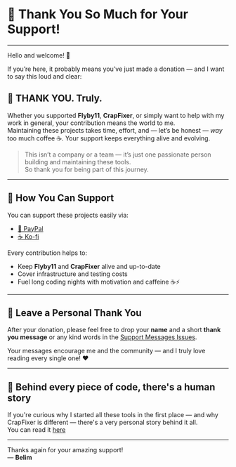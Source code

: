 # 🎉 Thank You So Much for Your Support!

---

Hello and welcome! 👋

If you’re here, it probably means you’ve just made a donation — and I want to say this loud and clear:

## 💛 THANK YOU. Truly.

Whether you supported **Flyby11**, **CrapFixer**, or simply want to help with my work in general, your contribution means the world to me.  
Maintaining these projects takes time, effort, and — let’s be honest — *way* too much coffee ☕. Your support keeps everything alive and evolving.

> This isn’t a company or a team — it’s just one passionate person building and maintaining these tools.  
> So thank you for being part of this journey.

---

## 🚀 How You Can Support

You can support these projects easily via:

- [💸 PayPal](https://www.paypal.com/donate/?hosted_button_id=M9DW4VNKH9ECQ)  
- [☕ Ko-fi](https://ko-fi.com/builtbybel)

Every contribution helps to:

- Keep **Flyby11** and **CrapFixer** alive and up-to-date  
- Cover infrastructure and testing costs  
- Fuel long coding nights with motivation and caffeine ☕⚡

---

## 🙏 Leave a Personal Thank You

After your donation, please feel free to drop your **name** and a short **thank you message** or any kind words in the [Support Messages Issues](https://github.com/yourusername/yourrepo/issues).  

Your messages encourage me and the community — and I truly love reading every single one! ❤️

---

## 🎵 Behind every piece of code, there's a human story

If you're curious why I started all these tools in the first place — and why CrapFixer is different — there's a very personal story behind it all.  
You can read it [here](./STORY.md)

---

Thanks again for your amazing support!  
— **Belim**
